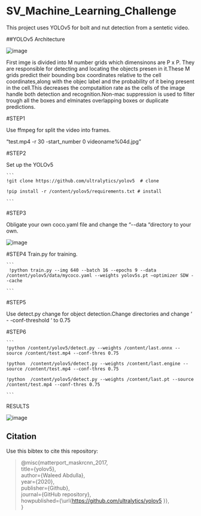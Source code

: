 # SV_Machine_Learning_Challenge

This project uses YOLOv5 for bolt and nut detection from a sentetic video.

##YOLOv5 Architecture

![image](https://user-images.githubusercontent.com/104059824/220721661-5a388af5-3f99-495e-bed9-49b93cc44ca1.png)


First imge is divided into M number grids which dimensinons are P x P. They are responsible for detecting and locating the objects presen in it.These M grids predict their bounding box coordinates relative to the cell coordinates,along with the objec label and the probability of it being present in the cell.This decreases the computaition rate as the cells of the image handle both detection and recognition.Non-mac suppression is used to filter trough all the boxes and elminates overlapping boxes or duplicate predictions.


#STEP1

Use ffmpeg for split the video into frames.


“test.mp4  -r 30 -start_number 0  videoname%04d.jpg”  </p>




#STEP2


Set up the YOLOv5

````
```
!git clone https://github.com/ultralytics/yolov5  # clone

!pip install -r /content/yolov5/requirements.txt # install

```
````


#STEP3

Obligate your own coco.yaml file and change the “--data “directory to your own.

![image](https://user-images.githubusercontent.com/104059824/220723449-75d541fb-6678-4400-9cc7-edd548c25cda.png)

#STEP4
 Train.py for training.
 
````
```
 !python train.py --img 640 --batch 16 --epochs 9 --data /content/yolov5/data/mycoco.yaml --weights yolov5s.pt –optimizer SDW --cache

```
````

 #STEP5
 
 Use detect.py change for object detection.Change directories and  change ‘ - -conf-threshold ‘ to 0.75


 #STEP6

 
````
```
!python /content/yolov5/detect.py --weights /content/last.onnx --source /content/test.mp4 --conf-thres 0.75

!python  /content/yolov5/detect.py --weights /content/last.engine --source /content/test.mp4 --conf-thres 0.75

!python  /content/yolov5/detect.py --weights /content/last.pt --source /content/test.mp4 --conf-thres 0.75

```
````

RESULTS

![image](https://user-images.githubusercontent.com/104059824/220724517-61b035fd-56b4-4a16-b469-f6976ac91c8b.png)


## Citation
Use this bibtex to cite this repository:
> @misc{matterport_maskrcnn_2017,\
  title={yolov5},\
  author={Waleed Abdulla},\
  year={2020},\
  publisher={Github},\
  journal={GitHub repository},\
  howpublished={\url{https://github.com/ultralytics/yolov5 }},\
  }

